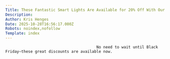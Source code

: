 ```yaml
---
Title: These Fantastic Smart Lights Are Available for 20% Off With Our Exclusive Code
Description: 
Author: Kris Henges
Date: 2025-10-28T16:56:17.000Z
Robots: noindex,nofollow
Template: index
---
```


                                            No need to wait until Black Friday—these great discounts are available now.
                                        